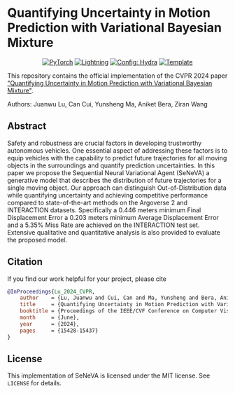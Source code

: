 <!-- markdownlint-disable -->

# Quantifying Uncertainty in Motion Prediction with Variational Bayesian Mixture

<div align="center">
<a href="https://pytorch.org/get-started/locally/"><img alt="PyTorch" src="https://img.shields.io/badge/PyTorch-ee4c2c?logo=pytorch&logoColor=white"></a>
<a href="https://pytorchlightning.ai/"><img alt="Lightning" src="https://img.shields.io/badge/-Lightning-792ee5?logo=pytorchlightning&logoColor=white"></a>
<a href="https://hydra.cc/"><img alt="Config: Hydra" src="https://img.shields.io/badge/Config-Hydra-89b8cd"></a>
<a href="https://github.com/PurdueDigitalTwin/seneva"><img alt="Template" src="https://img.shields.io/badge/-SeNeVA-017F2F?style=flat&logo=github&labelColor=gray"></a><br>
</div>

This repository contains the official implementation of the CVPR 2024 paper ["Quantifying Uncertainty in Motion Prediction with Variational Bayesian Mixture"](https://openaccess.thecvf.com/content/CVPR2024/html/Lu_Quantifying_Uncertainty_in_Motion_Prediction_with_Variational_Bayesian_Mixture_CVPR_2024_paper.html).

Authors: Juanwu Lu, Can Cui, Yunsheng Ma, Aniket Bera, Ziran Wang

## Abstract

Safety and robustness are crucial factors in developing trustworthy autonomous vehicles. One essential aspect of addressing these factors is to equip vehicles with the capability to predict future trajectories for all moving objects in the surroundings and quantify prediction uncertainties. In this paper we propose the Sequential Neural Variational Agent (SeNeVA) a generative model that describes the distribution of future trajectories for a single moving object. Our approach can distinguish Out-of-Distribution data while quantifying uncertainty and achieving competitive performance compared to state-of-the-art methods on the Argoverse 2 and INTERACTION datasets. Specifically a 0.446 meters minimum Final Displacement Error a 0.203 meters minimum Average Displacement Error and a 5.35% Miss Rate are achieved on the INTERACTION test set. Extensive qualitative and quantitative analysis is also provided to evaluate the proposed model.

## Citation

If you find our work helpful for your project, please cite

```bibtex
@InProceedings{Lu_2024_CVPR,
    author    = {Lu, Juanwu and Cui, Can and Ma, Yunsheng and Bera, Aniket and Wang, Ziran},
    title     = {Quantifying Uncertainty in Motion Prediction with Variational Bayesian Mixture},
    booktitle = {Proceedings of the IEEE/CVF Conference on Computer Vision and Pattern Recognition (CVPR)},
    month     = {June},
    year      = {2024},
    pages     = {15428-15437}
}
```

## License

This implementation of SeNeVA is licensed under the MIT license. See `LICENSE` for details.

